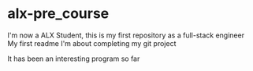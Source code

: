 # alx-pre_course
I'm now a ALX Student, this is my first repository as a full-stack engineer
My first readme
I'm about completing my git project

It has been an interesting program so far
